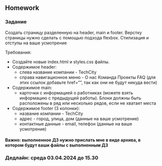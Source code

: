 ##  Homework

### Задание

Создать страницу разделенную на header, main и footer. Верстку страницы нужно сделать с помощью подхода flexbox. Стилизация и отступы на ваше усмотрение

Требования:
- Создайте новые index.html и styles.css файлы. 
- Содержимое header:
  - слева название компании - TechCity 
  - справа навигационное меню - О нас Команда Проекты FAQ (для этих ссылок добавьте href=””, так как они не будут никуда вести)
- Содержимое main:
  - карточки с информацией о работниках (можете взять информацию с предыдущей работы). Блоки должны быть расположены в ряд или несколько рядов, если не хватает места
- Содержимое footer (3 колонки):
  - название компании - TechCity 
  - адрес - город, улица, дом (данные на ваше усмотрение)
  - контактные данные -  email, телефон (данные на ваше усмотрение)

#### Важно: выполненное ДЗ нужно прислать мне в виде архива, в котором будут ваши файлы с выполненным ДЗ

### Дедлайн: среда 03.04.2024 до 15.30


